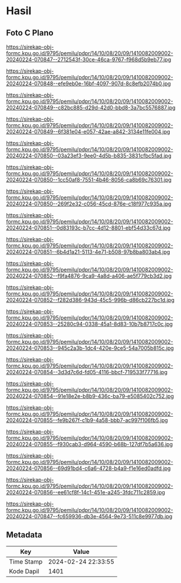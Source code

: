 # Hasil

## Foto C Plano

https://sirekap-obj-formc.kpu.go.id/9795/pemilu/pdpr/14/10/08/20/09/1410082009002-20240224-070847--2712543f-30ce-46ca-9767-f968d5b9eb77.jpg

https://sirekap-obj-formc.kpu.go.id/9795/pemilu/pdpr/14/10/08/20/09/1410082009002-20240224-070848--efe9eb0e-16bf-4097-907d-8c8efb2074b0.jpg

https://sirekap-obj-formc.kpu.go.id/9795/pemilu/pdpr/14/10/08/20/09/1410082009002-20240224-070849--c82bc885-d29d-42d0-bbd8-3a7bc5576887.jpg

https://sirekap-obj-formc.kpu.go.id/9795/pemilu/pdpr/14/10/08/20/09/1410082009002-20240224-070849--6f381e04-e057-42ae-a842-3134e11fe004.jpg

https://sirekap-obj-formc.kpu.go.id/9795/pemilu/pdpr/14/10/08/20/09/1410082009002-20240224-070850--03a23ef3-9ee0-4d5b-b835-3831cfbc5fad.jpg

https://sirekap-obj-formc.kpu.go.id/9795/pemilu/pdpr/14/10/08/20/09/1410082009002-20240224-070850--1cc50af8-7551-4b46-8056-ca8b69c76301.jpg

https://sirekap-obj-formc.kpu.go.id/9795/pemilu/pdpr/14/10/08/20/09/1410082009002-20240224-070850--269f2e32-c056-45cd-876e-c18f977c935a.jpg

https://sirekap-obj-formc.kpu.go.id/9795/pemilu/pdpr/14/10/08/20/09/1410082009002-20240224-070851--0d83193c-b7cc-4d12-8801-ebf54d33c67d.jpg

https://sirekap-obj-formc.kpu.go.id/9795/pemilu/pdpr/14/10/08/20/09/1410082009002-20240224-070851--6b4d1a21-5113-4e71-b508-97b8ba803ab4.jpg

https://sirekap-obj-formc.kpu.go.id/9795/pemilu/pdpr/14/10/08/20/09/1410082009002-20240224-070852--f9fa4876-9ca9-4a8d-a406-ae5f779cb3d2.jpg

https://sirekap-obj-formc.kpu.go.id/9795/pemilu/pdpr/14/10/08/20/09/1410082009002-20240224-070852--f282d386-943d-45c5-996b-d86cb227bc1d.jpg

https://sirekap-obj-formc.kpu.go.id/9795/pemilu/pdpr/14/10/08/20/09/1410082009002-20240224-070853--25280c94-0338-45a1-8d83-10b7b8717c0c.jpg

https://sirekap-obj-formc.kpu.go.id/9795/pemilu/pdpr/14/10/08/20/09/1410082009002-20240224-070853--945c2a3b-1dc4-420e-9ce5-54a7005b815c.jpg

https://sirekap-obj-formc.kpu.go.id/9795/pemilu/pdpr/14/10/08/20/09/1410082009002-20240224-070854--3d3d7c6d-fd05-4116-bbcf-719533f77716.jpg

https://sirekap-obj-formc.kpu.go.id/9795/pemilu/pdpr/14/10/08/20/09/1410082009002-20240224-070854--91e18e2e-b8b9-436c-ba79-e5085402c752.jpg

https://sirekap-obj-formc.kpu.go.id/9795/pemilu/pdpr/14/10/08/20/09/1410082009002-20240224-070855--fe9b267f-c1b9-4a58-bbb7-ac997f106fb5.jpg

https://sirekap-obj-formc.kpu.go.id/9795/pemilu/pdpr/14/10/08/20/09/1410082009002-20240224-070855--f930cab3-d964-4590-b68b-127df7b5a636.jpg

https://sirekap-obj-formc.kpu.go.id/9795/pemilu/pdpr/14/10/08/20/09/1410082009002-20240224-070856--69d91bd4-c6a6-4728-b4a9-f1e16ed0adfd.jpg

https://sirekap-obj-formc.kpu.go.id/9795/pemilu/pdpr/14/10/08/20/09/1410082009002-20240224-070856--ee61cf8f-14c1-451e-a245-3fdc711c2859.jpg

https://sirekap-obj-formc.kpu.go.id/9795/pemilu/pdpr/14/10/08/20/09/1410082009002-20240224-070847--fc659936-db3e-4564-9e73-511c8e9977db.jpg


## Metadata

| Key        | Value               |
| ---------- | ------------------- |
| Time Stamp | 2024-02-24 22:33:55 |
| Kode Dapil | 1401                |



